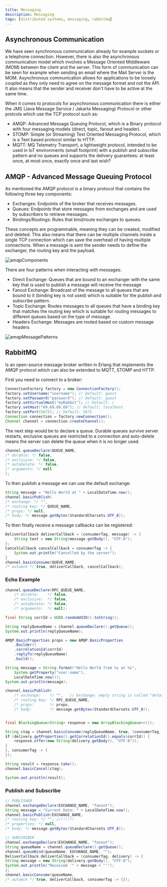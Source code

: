 ```yaml
---
title: Messaging
description: Messaging
tags: [distributed systems, messaging, rabbitmq]
---
```


## Asynchronous Communication

We have seen synchronous communication already for example sockets or a telephone connection. However, there is also the asynchronous communication model which involves a Message Oriented Middleware (MOM) between the client and the server. This form of communication can be seen for example when sending an email where the Mail Server is the MOM. Asynchronous communication allows for applications to be loosely coupled as they only need to agree on the message format and not the API. It also means that the sender and receiver don't have to be active at the same time.

When it comes to protocols for asynchronous communication there is either the JMS (Java Message Service / Jakarta Messaging) Protocol or other protcols which use the TCP protocol such as:

- AMQP: Advanced Message Queuing Protocol, which is a Binary protocol with four messaging models (direct, topic, fanout and header).
- STOMP: Simple (or Streaming) Text Oriented Messaging Protocol, which is a Text based protocol similar to HTTP.
- MQTT: MQ Telemetry Transport, a lightweight protocol, intended to be used in IoT environments (small footprint) with a publish and subscribe pattern and no queues and supports the delivery guarantees: at least once, at most once, exactly once and last wish?

## AMQP - Advanced Message Queuing Protocol

As mentioned the AMQP protocol is a binary protocol that contains the following three key components:

- Exchanges: Endpoints of the broker that receives messages.
- Queues: Endpoints that store messages from exchanges and are used by subscribers to retrieve messages.
- Bindings/Routings: Rules that bind/route exchanges to queues.

These concepts are programmable, meaning they can be created, modified and deleted. This also means that there can be multiple channels inside a single TCP connection which can save the overhead of having multiple connections. When a message is sent the sender needs to define the exchanger, the routing key and the payload.

![amqpComponents](/img/programming/amqpComponents.png)

There are four patterns when interacting with messages:

- Direct Exchange: Queues that are bound to an exchanger with the same key that is used to
publish a message will receive the message
- Fanout Exchange: Broadcast of the message to all queues that are bound to it (binding key is not used) which is suitable for the publish and subscribe pattern.
- Topic Exchange: Routes messages to all queues that have a binding key that matches the routing key which is suitable for routing messages to different queues based on the type of message.
- Headers Exchange: Messages are routed based on custom message headers

![amqpMessagePatterns](/img/programming/amqpMessagePatterns.png)

## RabbitMQ

Is an open-source message broker written in Erlang that implements the AMQP protocol which can also be extended to MQTT, STOMP and HTTP.

First you need to connect to a broker:

```java
ConnectionFactory factory = new ConnectionFactory();
factory.setUsername("username"); // Default: guest
factory.setPassword("password"); // Default: guest
factory.setVirtualHost("myRabbit"); // Default: /
factory.setHost("69.69.69.69"); // Default: localhost
factory.setPort(5672); // Default: 5672
Connection connection = factory.newConnection();
Channel channel = connection.createChannel();
```

The next step would be to declare a queue. Durable queues survive server restarts, exclusive queues are restricted to a connection and auto-delete means the server can delete the queue when it is no longer used.

```java
channel.queueDeclare(QUEUE_NAME,
/* durable: */ false,
/* exclusive: */ false,
/* autoDelete: */ false,
/* arguments: */ null
);
```

To then publish a message we can use the default exchange:

```java
String message = "Hello World at " + LocalDateTime.now();
channel.basicPublish(
/* exchange: */ "",
/* routing key: */ QUEUE_NAME,
/* props: */ null,
/* body: */ message.getBytes(StandardCharsets.UTF_8));
```

To then finally receive a message callbacks can be registered:

```java
DeliverCallback deliverCallback = (consumerTag, message) -> {
    String text = new String(message.getBody(), "UTF-8");
};
CancelCallback cancelCallback = consumerTag -> {
    System.out.println("Cancelled by the server");
}
channel.basicConsume(QUEUE_NAME,
/* autoAck */ true, deliverCallback, cancelCallback);
```

### Echo Example

```java
channel.queueDeclare(RPC_QUEUE_NAME, 
    /* durable:    */ false, 
    /* exclusive:  */ false,
    /* autoDelete: */ false,
    /* arguments:  */ null);

final String corrId = UUID.randomUUID().toString();

String replyQueueName = channel.queueDeclare().getQueue();
System.out.println(replyQueueName);

AMQP.BasicProperties props = new AMQP.BasicProperties
    .Builder()
    .correlationId(corrId)
    .replyTo(replyQueueName)
    .build();

String message = String.format("Hello World from %s at %s",
    System.getProperty("user.name"),
    LocalDateTime.now());
System.out.println(message);

channel.basicPublish(
    /* exchange:    */ "",   // Exchange: empty string is called "default exchang" which is a direct exchange. 
    /* routing key: */ RPC_QUEUE_NAME,
    /* props:       */ props,
    /* body:        */ message.getBytes(StandardCharsets.UTF_8));


final BlockingQueue<String> response = new ArrayBlockingQueue<>(1);

String ctag = channel.basicConsume(replyQueueName, true, (consumerTag, delivery) -> {
if (delivery.getProperties().getCorrelationId().equals(corrId)) {
    response.offer(new String(delivery.getBody(), "UTF-8"));
}
}, consumerTag -> {
});

String result = response.take();
channel.basicCancel(ctag);

System.out.println(result);
```

### Publish and Subscribe

```java
// PUBLISHER
channel.exchangeDeclare(EXCHANGE_NAME, "fanout");
String message = "Current Date: " + LocalDateTime.now();
channel.basicPublish(EXCHANGE_NAME,
/* routing key: */ "", //!!!!!!
/* properties: */ null,
/* body: */ message.getBytes(StandardCharsets.UTF_8));

// SUBSCRIBER
channel.exchangeDeclare(EXCHANGE_NAME, "fanout");
String queueName = channel.queueDeclare().getQueue();
channel.queueBind(queueName, EXCHANGE_NAME, "");
DeliverCallback deliverCallback = (consumerTag, delivery) -> {
String message = new String(delivery.getBody(), "UTF-8");
System.out.println("Received '" + message + "'");
};
channel.basicConsume(queueName,
/* autoAck */ true, deliverCallback, consumerTag -> {});
```
